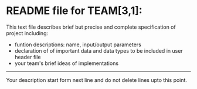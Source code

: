 # README file for TEAM[3,1]:

This text file describes brief but precise and complete specification of project including:
- funtion descriptions: name, input/output parameters
- declaration of of important data and data types to be included in user header file
- your team's brief ideas of implementations

- - -
Your description start form next line and do not delete lines upto this point.

